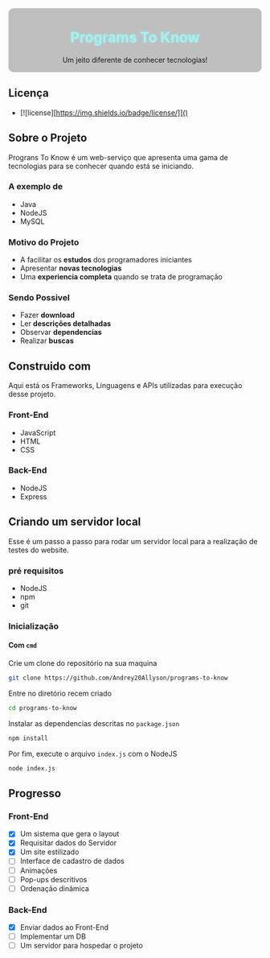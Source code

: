 <!-- Project Logo -->
<div style='background-color: #0000003f; padding: 2px; border-radius: 10px' align='center'>
    <h1 id='text' style='color: #a2f2f2; text-shadow: 0px 0px 4px #a2f0f0cf;'>Programs To Know</h1>
    <p>Um jeito diferente de conhecer tecnologias!</p>
</div>

## Licença

- [![license][https://img.shields.io/badge/license/]]()

## Sobre o Projeto

Prograns To Know é um web-serviço que apresenta uma gama de tecnologias para se conhecer quando está se iniciando.

### A exemplo de

- Java
- NodeJS
- MySQL

### Motivo do Projeto
- A facilitar os **estudos** dos programadores iniciantes
- Apresentar **novas tecnologias**
- Uma **experiencia completa** quando se trata de programação

### Sendo Possivel

- Fazer **download**
- Ler **descrições detalhadas**
- Observar **dependencias**
- Realizar **buscas**

## Construido com

Aqui está os Frameworks, Linguagens e APIs utilizadas para execução desse projeto.

### Front-End

- JavaScript
- HTML
- CSS

### Back-End

- NodeJS
- Express

## Criando um servidor local

Esse é um passo a passo para rodar um servidor local para a realização de testes do website.

### pré requisitos

- NodeJS
- npm
- git

### Inicialização

#### Com `cmd`

Crie um clone do repositório na sua maquina

```sh
git clone https://github.com/Andrey20Allyson/programs-to-know
```

Entre no diretório recem criado

```sh
cd programs-to-know
```

Instalar as dependencias descritas no `package.json`

```sh
npm install
```

Por fim, execute o arquivo `index.js` com o NodeJS

```sh
node index.js
```

## Progresso

### Front-End
- [x] Um sistema que gera o layout
- [x] Requisitar dados do Servidor
- [x] Um site estilizado
- [ ] Interface de cadastro de dados
- [ ] Animações
- [ ] Pop-ups descritivos
- [ ] Ordenação dinâmica
### Back-End
- [x] Enviar dados ao Front-End
- [ ] Implementar um DB
- [ ] Um servidor para hospedar o projeto